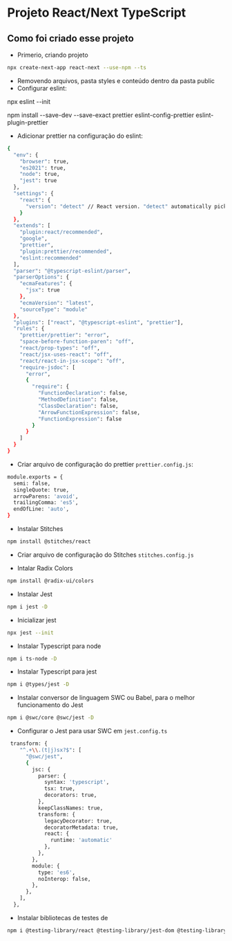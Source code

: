 # Projeto React/Next TypeScript

## Como foi criado esse projeto

- Primerio, criando projeto

```bash
npx create-next-app react-next --use-npm --ts
```

- Removendo arquivos, pasta styles e conteúdo dentro da pasta public
- Configurar eslint:

npx eslint --init

npm install --save-dev --save-exact prettier eslint-config-prettier eslint-plugin-prettier

- Adicionar prettier na configuração do eslint:

```bash
{
  "env": {
    "browser": true,
    "es2021": true,
    "node": true,
    "jest": true
  },
  "settings": {
    "react": {
      "version": "detect" // React version. "detect" automatically picks the version you have installed.
    }
  },
  "extends": [
    "plugin:react/recommended",
    "google",
    "prettier",
    "plugin:prettier/recommended",
    "eslint:recommended"
  ],
  "parser": "@typescript-eslint/parser",
  "parserOptions": {
    "ecmaFeatures": {
      "jsx": true
    },
    "ecmaVersion": "latest",
    "sourceType": "module"
  },
  "plugins": ["react", "@typescript-eslint", "prettier"],
  "rules": {
    "prettier/prettier": "error",
    "space-before-function-paren": "off",
    "react/prop-types": "off",
    "react/jsx-uses-react": "off",
    "react/react-in-jsx-scope": "off",
    "require-jsdoc": [
      "error",
      {
        "require": {
          "FunctionDeclaration": false,
          "MethodDefinition": false,
          "ClassDeclaration": false,
          "ArrowFunctionExpression": false,
          "FunctionExpression": false
        }
      }
    ]
  }
}
```

- Criar arquivo de configuração do prettier `prettier.config.js`:

```bash
module.exports = {
  semi: false,
  singleQuote: true,
  arrowParens: 'avoid',
  trailingComma: 'es5',
  endOfLine: 'auto',
}
```

- Instalar Stitches

```bash
npm install @stitches/react
```

- Criar arquivo de configuração do Stitches `stitches.config.js`

- Intalar Radix Colors

```bash
npm install @radix-ui/colors
```

- Instalar Jest

```bash
npm i jest -D
```

- Inicializar jest

```bash
npx jest --init
```

- Instalar Typescript para node

```bash
npm i ts-node -D
```

- Instalar Typescript para jest

```bash
npm i @types/jest -D
```

- Instalar conversor de linguagem SWC ou Babel, para o melhor funcionamento do Jest

```bash
npm i @swc/core @swc/jest -D
```

- Configurar o Jest para usar SWC em `jest.config.ts`

```bash
 transform: {
    "^.+\\.(t|j)sx?$": [
      "@swc/jest",
      {
        jsc: {
          parser: {
            syntax: 'typescript',
            tsx: true,
            decorators: true,
          },
          keepClassNames: true,
          transform: {
            legacyDecorator: true,
            decoratorMetadata: true,
            react: {
              runtime: 'automatic'
            },
          },
        },
        module: {
          type: 'es6',
          noInterop: false,
        },
      },
    ],
  },
```

- Instalar bibliotecas de testes de

```bash
npm i @testing-library/react @testing-library/jest-dom @testing-library/user-event -D
```

